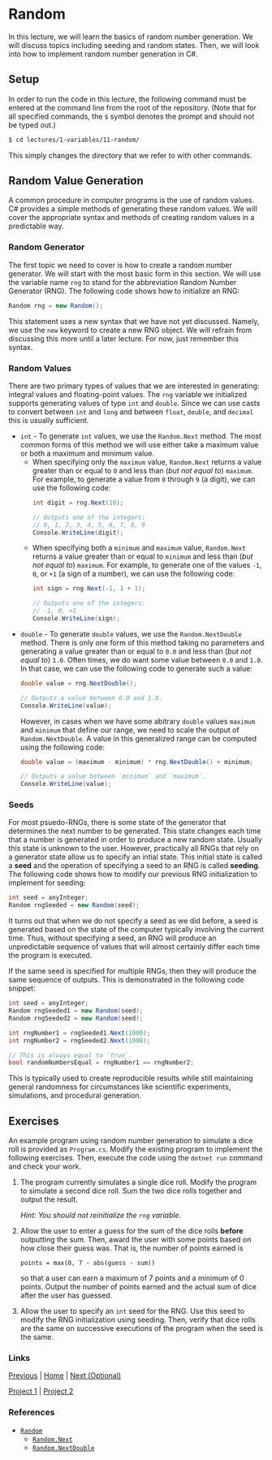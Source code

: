 # Random

In this lecture, we will learn the basics of random number generation. We will discuss topics including seeding and random states. Then, we will look into how to implement random number generation in C#.

## Setup

In order to run the code in this lecture, the following command must be entered at the command line from the root of the repository. (Note that for all specified commands, the `$` symbol denotes the prompt and should not be typed out.)

```bash
$ cd lectures/1-variables/11-random/
```

This simply changes the directory that we refer to with other commands.

## Random Value Generation

A common procedure in computer programs is the use of random values. C# provides a simple methods of generating these random values. We will cover the appropriate syntax and methods of creating random values in a predictable way.

### Random Generator

The first topic we need to cover is how to create a random number generator. We will start with the most basic form in this section. We will use the variable name `rng` to stand for the abbreviation Random Number Generator (RNG). The following code shows how to initialize an RNG:
```csharp
Random rng = new Random();
```
This statement uses a new syntax that we have not yet discussed. Namely, we use the `new` keyword to create a new RNG object. We will refrain from discussing this more until a later lecture. For now, just remember this syntax.

### Random Values

There are two primary types of values that we are interested in generating: integral values and floating-point values. The `rng` variable we initialized supports generating values of type `int` and `double`. Since we can use casts to convert between `int` and `long` and between `float`, `double`, and `decimal` this is usually sufficient.

- `int` - To generate `int` values, we use the `Random.Next` method. The most common forms of this method we will use either take a maximum value or both a maximum and minimum value.
  - When specifying only the `maximum` value, `Random.Next` returns a value greater than or equal to `0` and less than (*but not equal to*) `maximum`. For example, to generate a value from `0` through `9` (a digit), we can use the following code:
    ```csharp
    int digit = rng.Next(10);

    // Outputs one of the integers:
    // 0, 1, 2, 3, 4, 5, 6, 7, 8, 9
    Console.WriteLine(digit);
    ```
  - When specifying both a `minimum` and `maximum` value, `Random.Next` returns a value greater than or equal to `minimum` and less than (*but not equal to*) `maximum`. For example, to generate one of the values `-1`, `0`, or `+1` (a sign of a number), we can use the following code:
    ```csharp
    int sign = rng.Next(-1, 1 + 1);

    // Outputs one of the integers:
    // -1, 0, +1
    Console.WriteLine(sign);
    ```
- `double` - To generate `double` values, we use the `Random.NextDouble` method. There is only one form of this method taking no parameters and generating a value greater than or equal to `0.0` and less than (*but not equal to*) `1.0`. Often times, we do want some value between `0.0` and `1.0`. In that case, we can use the following code to generate such a value:
  ```csharp
  double value = rng.NextDouble();

  // Outputs a value between 0.0 and 1.0.
  Console.WriteLine(value);
  ```
  However, in cases when we have some abitrary `double` values `maximum` and `minimum` that define our range, we need to scale the output of `Random.NextDouble`. A value in this generalized range can be computed using the following code:
  ```csharp
  double value = (maximum - minimum) * rng.NextDouble() + minimum;

  // Outputs a value between `minimum` and `maximum`.
  Console.WriteLine(value);
  ```

### Seeds

For most psuedo-RNGs, there is some state of the generator that determines the next number to be generated. This state changes each time that a number is generated in order to produce a new random state. Usually this state is unknown to the user. However, practically all RNGs that rely on a generator state allow us to specify an intial state. This initial state is called a **seed** and the operation of specifying a seed to an RNG is called **seeding**. The following code shows how to modify our previous RNG initialization to implement for seeding:
```csharp
int seed = anyInteger;
Random rngSeeded = new Random(seed);
```
It turns out that when we do not specify a seed as we did before, a seed is generated based on the state of the computer typically involving the current time. Thus, without specifying a seed, an RNG will produce an unpredictable sequence of values that will almost certainly differ each time the program is executed.

If the same seed is specified for multiple RNGs, then they will produce the same sequence of outputs. This is demonstrated in the following code snippet:
```csharp
int seed = anyInteger;
Random rngSeeded1 = new Random(seed);
Random rngSeeded2 = new Random(seed);

int rngNumber1 = rngSeeded1.Next(1000);
int rngNumber2 = rngSeeded2.Next(1000);

// This is always equal to `true`.
bool randomNumbersEqual = rngNumber1 == rngNumber2;
```
This is typically used to create reproducible results while still maintaining general randomness for circumstances like scientific experiments, simulations, and procedural generation.

## Exercises

An example program using random number generation to simulate a dice roll is provided as `Program.cs`. Modify the existing program to implement the following exercises. Then, execute the code using the `dotnet run` command and check your work.

1. The program currently simulates a single dice roll. Modify the program to simulate a second dice roll. Sum the two dice rolls together and output the result.
   
    *Hint: You should not reinitialize the `rng` variable.*

2. Allow the user to enter a guess for the sum of the dice rolls **before** outputting the sum. Then, award the user with some points based on how close their guess was. That is, the number of points earned is
    ```
    points = max(0, 7 - abs(guess - sum))
    ```
    so that a user can earn a maximum of 7 points and a minimum of 0 points. Output the number of points earned and the actual sum of dice after the user has guessed.
   
3. Allow the user to specify an `int` seed for the RNG. Use this seed to modify the RNG initialization using seeding. Then, verify that dice rolls are the same on successive executions of the program when the seed is the same.

### Links
[Previous](../10-output/) |
[Home](../../../readme.md) |
[Next (Optional)](../12-redirection/)

[Project 1](../../../projects/1-rock-paper-scissors/) |
[Project 2](../../../projects/2-octave-calculator/)

### References
- [`Random`](https://docs.microsoft.com/en-us/dotnet/api/system.random)
  - [`Random.Next`](https://docs.microsoft.com/en-us/dotnet/api/system.random.next)
  - [`Random.NextDouble`](https://docs.microsoft.com/en-us/dotnet/api/system.random.nextdouble)